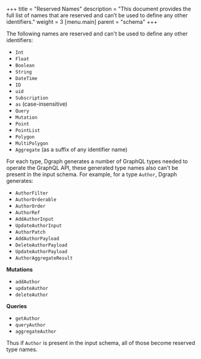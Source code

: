 +++
title = "Reserved Names"
description = "This document provides the full list of names that are reserved and can’t be used to define any other identifiers."
weight = 3
[menu.main]
    parent = "schema"
+++

The following names are reserved and can't be used to define any other identifiers:

- `Int`
- `Float`
- `Boolean`
- `String`
- `DateTime`
- `ID`
- `uid`
- `Subscription`
- `as` (case-insensitive)
- `Query`
- `Mutation`
- `Point`
- `PointList`
- `Polygon`
- `MultiPolygon`
- `Aggregate` (as a suffix of any identifier name)


For each type, Dgraph generates a number of GraphQL types needed to operate the GraphQL API, these generated type names also can't be present in the input schema.  For example, for a type `Author`, Dgraph generates:

- `AuthorFilter`
- `AuthorOrderable`
- `AuthorOrder`
- `AuthorRef`
- `AddAuthorInput`
- `UpdateAuthorInput`
- `AuthorPatch`
- `AddAuthorPayload`
- `DeleteAuthorPayload`
- `UpdateAuthorPayload`
- `AuthorAggregateResult`

**Mutations**

- `addAuthor`
- `updateAuthor`
- `deleteAuthor`

**Queries**

- `getAuthor`
- `queryAuthor`
- `aggregateAuthor`

Thus if `Author` is present in the input schema, all of those become reserved type names.
